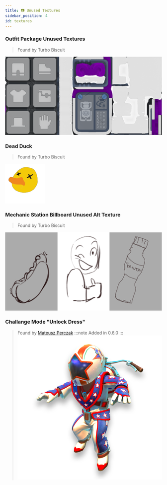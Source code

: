 ```yaml
---
title: 📷 Unused Textures
sidebar_position: 4
id: textures
---
```


### Outfit Package Unused Textures
> Found by Turbo Biscuit

![](./outfitpackge.png)

### Dead Duck
> Found by Turbo Biscuit

![](./deadduckhead.png)

### Mechanic Station Billboard Unused Alt Texture
> Found by Turbo Biscuit

![](./mechanicstationbillboardalt.png)

### Challange Mode "Unlock Dress"
> Found by [Mateusz Perczak](https://github.com/MateuszPerczak)
:::note
Added in 0.6.0
:::
![](./challengemode_unlock_dress.png)